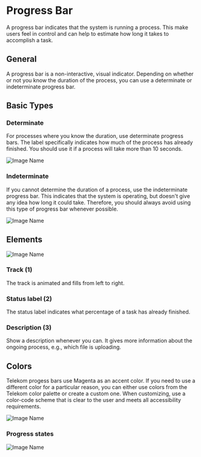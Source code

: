 # Progress Bar

A progress bar indicates that the system is running a process. This make users feel in control and can help to estimate how long it takes to accomplish a task.

## General
A progress bar is a non-interactive, visual indicator. Depending on whether or not you know the duration of the process, you can use a determinate or indeterminate progress bar.

## Basic Types

### Determinate

For processes where you know the duration, use determinate progress bars. The label specifically indicates how much of the process has already finished. You should use it if a process will take more than 10 seconds.

![Image Name](assets/3_components/progress-bar/pb_determinate_procent-done.png)

### Indeterminate

If you cannot determine the duration of a process, use the indeterminate progress bar. This indicates that the system is operating, but doesn't give any idea how long it could take. Therefore, you should always avoid using this type of progress bar whenever possible.

![Image Name](assets/3_components/progress-bar/pb-indeterminate.png)

## Elements

![Image Name](assets/3_components/progress-bar/pb_elements.png)

### Track (1)

The track is animated and fills from left to right.

### Status label (2)

The status label indicates what percentage of a task has already finished.

### Description (3)

Show a description whenever you can. It gives more information about the ongoing process, e.g., which file is uploading.

## Colors

Telekom progess bars use Magenta as an accent color. If you need to use a different color for a particular reason, you can either use colors from the Telekom color palette or create a custom one. When customizing, use a color-code scheme that is clear to the user and meets all accessibility requirements.

![Image Name](assets/3_components/progress-bar/pb-in-custom-color.png)

### Progress states

![Image Name](assets/3_components/progress-bar/pb_states.png)
